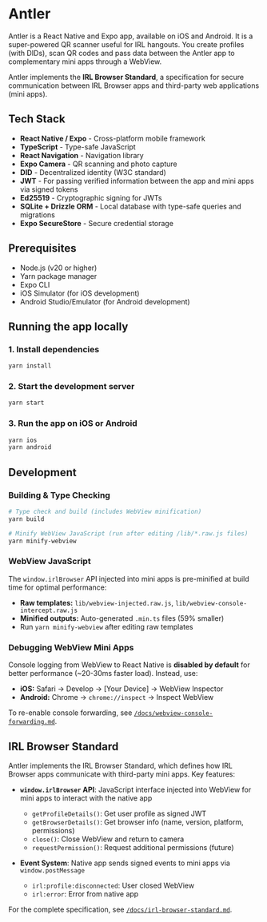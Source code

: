 # Antler

Antler is a React Native and Expo app, available on iOS and Android. It is a super-powered QR scanner useful for IRL hangouts. You create profiles (with DIDs), scan QR codes and pass data between the Antler app to complementary mini apps through a WebView.

Antler implements the **IRL Browser Standard**, a specification for secure communication between IRL Browser apps and third-party web applications (mini apps). 

## Tech Stack

- **React Native / Expo** - Cross-platform mobile framework
- **TypeScript** - Type-safe JavaScript
- **React Navigation** - Navigation library
- **Expo Camera** - QR scanning and photo capture
- **DID** - Decentralized identity (W3C standard)
- **JWT** - For passing verified information between the app and mini apps via signed tokens
- **Ed25519** - Cryptographic signing for JWTs
- **SQLite + Drizzle ORM** - Local database with type-safe queries and migrations
- **Expo SecureStore** - Secure credential storage

## Prerequisites

- Node.js (v20 or higher)
- Yarn package manager
- Expo CLI
- iOS Simulator (for iOS development)
- Android Studio/Emulator (for Android development)

## Running the app locally

### 1. Install dependencies
```bash
yarn install
```

### 2. Start the development server
```bash
yarn start
```

### 3. Run the app on iOS or Android
```bash
yarn ios
yarn android
```

## Development

### Building & Type Checking
```bash
# Type check and build (includes WebView minification)
yarn build

# Minify WebView JavaScript (run after editing /lib/*.raw.js files)
yarn minify-webview
```

### WebView JavaScript
The `window.irlBrowser` API injected into mini apps is pre-minified at build time for optimal performance:
- **Raw templates:** `lib/webview-injected.raw.js`, `lib/webview-console-intercept.raw.js`
- **Minified outputs:** Auto-generated `.min.ts` files (59% smaller)
- Run `yarn minify-webview` after editing raw templates

### Debugging WebView Mini Apps
Console logging from WebView to React Native is **disabled by default** for better performance (~20-30ms faster load). Instead, use:
- **iOS:** Safari → Develop → [Your Device] → WebView Inspector
- **Android:** Chrome → `chrome://inspect` → Inspect WebView

To re-enable console forwarding, see [`/docs/webview-console-forwarding.md`](./docs/webview-console-forwarding.md).

## IRL Browser Standard

Antler implements the IRL Browser Standard, which defines how IRL Browser apps communicate with third-party mini apps. Key features:

- **`window.irlBrowser` API**: JavaScript interface injected into WebView for mini apps to interact with the native app
  - `getProfileDetails()`: Get user profile as signed JWT
  - `getBrowserDetails()`: Get browser info (name, version, platform, permissions)
  - `close()`: Close WebView and return to camera
  - `requestPermission()`: Request additional permissions (future)

- **Event System**: Native app sends signed events to mini apps via `window.postMessage`
  - `irl:profile:disconnected`: User closed WebView
  - `irl:error`: Error from native app

For the complete specification, see [`/docs/irl-browser-standard.md`](./docs/irl-browser-standard.md).